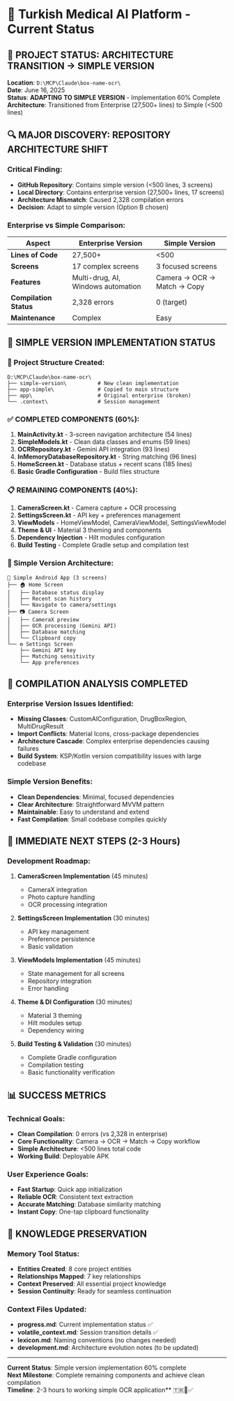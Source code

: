 # 📱 Turkish Medical AI Platform - Current Status

## 🎯 PROJECT STATUS: ARCHITECTURE TRANSITION → SIMPLE VERSION

**Location**: `D:\MCP\Claude\box-name-ocr\`  
**Date**: June 16, 2025  
**Status**: **ADAPTING TO SIMPLE VERSION** - Implementation 60% Complete  
**Architecture**: Transitioned from Enterprise (27,500+ lines) to Simple (<500 lines)  

## 🔍 MAJOR DISCOVERY: REPOSITORY ARCHITECTURE SHIFT

### **Critical Finding**: 
- **GitHub Repository**: Contains simple version (<500 lines, 3 screens)
- **Local Directory**: Contains enterprise version (27,500+ lines, 17 screens)  
- **Architecture Mismatch**: Caused 2,328 compilation errors
- **Decision**: Adapt to simple version (Option B chosen)

### **Enterprise vs Simple Comparison**:
| Aspect | Enterprise Version | Simple Version |
|--------|-------------------|----------------|
| **Lines of Code** | 27,500+ | <500 |
| **Screens** | 17 complex screens | 3 focused screens |
| **Features** | Multi-drug, AI, Windows automation | Camera → OCR → Match → Copy |
| **Compilation Status** | 2,328 errors | 0 (target) |
| **Maintenance** | Complex | Easy |

## 🚀 SIMPLE VERSION IMPLEMENTATION STATUS

### **📁 Project Structure Created**:
```
D:\MCP\Claude\box-name-ocr\
├── simple-version\          # New clean implementation
├── app-simple\              # Copied to main structure  
├── app\                     # Original enterprise (broken)
└── .context\                # Session management
```

### **✅ COMPLETED COMPONENTS (60%)**:
1. **MainActivity.kt** - 3-screen navigation architecture (54 lines)
2. **SimpleModels.kt** - Clean data classes and enums (59 lines)
3. **OCRRepository.kt** - Gemini API integration (93 lines)
4. **InMemoryDatabaseRepository.kt** - String matching (96 lines)
5. **HomeScreen.kt** - Database status + recent scans (185 lines)
6. **Basic Gradle Configuration** - Build files structure

### **📋 REMAINING COMPONENTS (40%)**:
1. **CameraScreen.kt** - Camera capture + OCR processing
2. **SettingsScreen.kt** - API key + preferences management
3. **ViewModels** - HomeViewModel, CameraViewModel, SettingsViewModel
4. **Theme & UI** - Material 3 theming and components
5. **Dependency Injection** - Hilt modules configuration
6. **Build Testing** - Complete Gradle setup and compilation test

### **🎯 Simple Version Architecture**:
```
📱 Simple Android App (3 screens)
├── 🏠 Home Screen
│   ├── Database status display
│   ├── Recent scan history
│   └── Navigate to camera/settings
├── 📷 Camera Screen  
│   ├── CameraX preview
│   ├── OCR processing (Gemini API)
│   ├── Database matching
│   └── Clipboard copy
└── ⚙️ Settings Screen
    ├── Gemini API key
    ├── Matching sensitivity
    └── App preferences
```

## 🔧 COMPILATION ANALYSIS COMPLETED

### **Enterprise Version Issues Identified**:
- **Missing Classes**: CustomAIConfiguration, DrugBoxRegion, MultiDrugResult
- **Import Conflicts**: Material Icons, cross-package dependencies
- **Architecture Cascade**: Complex enterprise dependencies causing failures
- **Build System**: KSP/Kotlin version compatibility issues with large codebase

### **Simple Version Benefits**:
- **Clean Dependencies**: Minimal, focused dependencies
- **Clear Architecture**: Straightforward MVVM pattern
- **Maintainable**: Easy to understand and extend
- **Fast Compilation**: Small codebase compiles quickly

## 🎯 IMMEDIATE NEXT STEPS (2-3 Hours)

### **Development Roadmap**:
1. **CameraScreen Implementation** (45 minutes)
   - CameraX integration
   - Photo capture handling
   - OCR processing integration
   
2. **SettingsScreen Implementation** (30 minutes)
   - API key management
   - Preference persistence
   - Basic validation

3. **ViewModels Implementation** (45 minutes)
   - State management for all screens
   - Repository integration
   - Error handling

4. **Theme & DI Configuration** (30 minutes)
   - Material 3 theming
   - Hilt modules setup
   - Dependency wiring

5. **Build Testing & Validation** (30 minutes)
   - Complete Gradle configuration
   - Compilation testing
   - Basic functionality verification

## 📊 SUCCESS METRICS

### **Technical Goals**:
- **Clean Compilation**: 0 errors (vs 2,328 in enterprise)
- **Core Functionality**: Camera → OCR → Match → Copy workflow
- **Simple Architecture**: <500 lines total code
- **Working Build**: Deployable APK

### **User Experience Goals**:
- **Fast Startup**: Quick app initialization
- **Reliable OCR**: Consistent text extraction
- **Accurate Matching**: Database similarity matching
- **Instant Copy**: One-tap clipboard functionality

## 🧠 KNOWLEDGE PRESERVATION

### **Memory Tool Status**:
- **Entities Created**: 8 core project entities
- **Relationships Mapped**: 7 key relationships
- **Context Preserved**: All essential project knowledge
- **Session Continuity**: Ready for seamless continuation

### **Context Files Updated**:
- **progress.md**: Current implementation status ✅
- **volatile_context.md**: Session transition details ✅
- **lexicon.md**: Naming conventions (no changes needed)
- **development.md**: Architecture evolution notes (to be updated)

---

**Current Status**: Simple version implementation 60% complete  
**Next Milestone**: Complete remaining components and achieve clean compilation  
**Timeline**: 2-3 hours to working simple OCR application** 🇹🇷📱✅